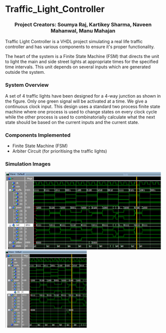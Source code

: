 # Traffic_Light_Controller

<h3 align="center"> Project Creators: Soumya Raj, Kartikey Sharma, Naveen Mahanwal, Manu Mahajan </h3>

Traffic Light Controller is a VHDL project simulating a real life traffic controller and has various components to ensure it's proper functionality.

The heart of the system is a Finite State Machine (FSM) that
directs the unit to light the main and side street lights at
appropriate times for the specified time intervals. This unit
depends on several inputs which are generated outside the
system.

### System Overview
A set of 4 traffic lights have been designed for a 4-way
junction as shown in the figure. Only one green signal will be
activated at a time. We give a continuous clock input. This
design uses a standard two process finite state machine
where one process is used to change states on every clock
cycle while the other process is used to combinatorially
calculate what the next state should be based on the current
inputs and the current state.

### Components Implemented
- Finite State Machine (FSM)
- Arbiter Circuit (for prioritising the traffic lights)

### Simulation Images

<p float="center">
  <img src="https://github.com/KartikeySharma/Traffic_Light_Controller/blob/master/imgs/SIMULATION_1.png" height="250" />
  <img src="https://github.com/KartikeySharma/Traffic_Light_Controller/blob/master/imgs/SIMULATION_2.png" height="250" /> 
</p>
